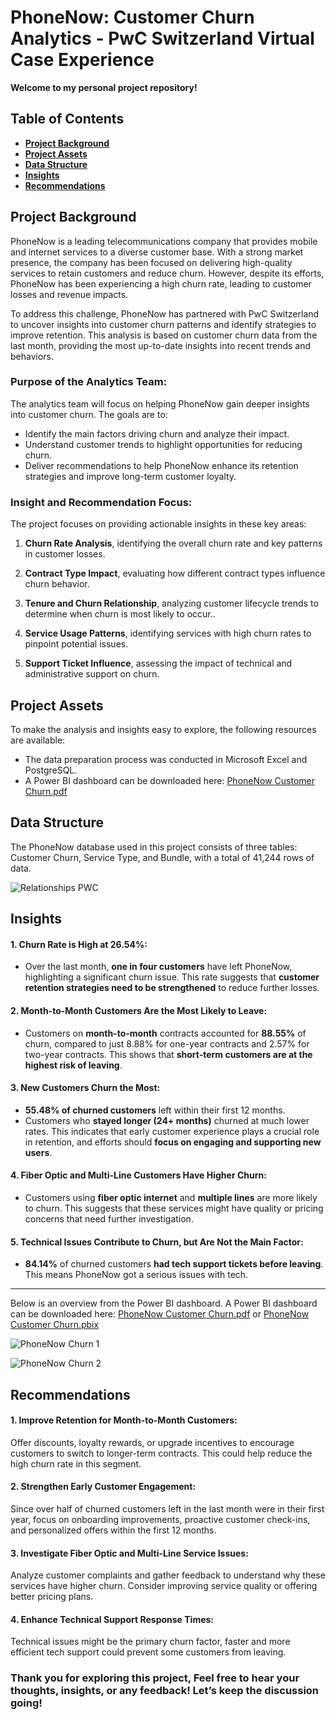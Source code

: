 # PhoneNow: Customer Churn Analytics - PwC Switzerland Virtual Case Experience

**Welcome to my personal project repository!** 

## Table of Contents
- [**Project Background**](#project-background)
- [**Project Assets**](#project-assets)
- [**Data Structure**](#data-structure)
- [**Insights**](#insights)
- [**Recommendations**](#recommendations)


## Project Background

PhoneNow is a leading telecommunications company that provides mobile and internet services to a diverse customer base. With a strong market presence, the company has been focused on delivering high-quality services to retain customers and reduce churn. However, despite its efforts, PhoneNow has been experiencing a high churn rate, leading to customer losses and revenue impacts.

To address this challenge, PhoneNow has partnered with PwC Switzerland to uncover insights into customer churn patterns and identify strategies to improve retention. This analysis is based on customer churn data from the last month, providing the most up-to-date insights into recent trends and behaviors.


### Purpose of the Analytics Team:
The analytics team will focus on helping PhoneNow gain deeper insights into customer churn. The goals are to:

-  Identify the main factors driving churn and analyze their impact.
-  Understand customer trends to highlight opportunities for reducing churn.
-  Deliver recommendations to help PhoneNow enhance its retention strategies and improve long-term customer loyalty.


### Insight and Recommendation Focus:
The project focuses on providing actionable insights in these key areas:

1. **Churn Rate Analysis**,
identifying the overall churn rate and key patterns in customer losses.

2. **Contract Type Impact**,
evaluating how different contract types influence churn behavior.

3. **Tenure and Churn Relationship**,
analyzing customer lifecycle trends to determine when churn is most likely to occur..

4. **Service Usage Patterns**,
identifying services with high churn rates to pinpoint potential issues.

5. **Support Ticket Influence**,
assessing the impact of technical and administrative support on churn.


## Project Assets
To make the analysis and insights easy to explore, the following resources are available:

- The data preparation process was conducted in Microsoft Excel and PostgreSQL.
- A Power BI dashboard can be downloaded here: [PhoneNow Customer Churn.pdf](https://github.com/user-attachments/files/18759794/PhoneNow.Customer.Churn.pdf)


## Data Structure
The PhoneNow database used in this project consists of three tables: Customer Churn, Service Type, and Bundle, with a total of 41,244 rows of data.

![Relationships PWC](https://github.com/user-attachments/assets/5aa5554e-ae2a-4afe-a194-c34d973793ba)



## Insights

#### 1. Churn Rate is High at 26.54%:
-  Over the last month, **one in four customers** have left PhoneNow, highlighting a significant churn issue. This rate suggests that **customer retention strategies need to be strengthened** to reduce further losses.
    
#### 2. Month-to-Month Customers Are the Most Likely to Leave:
-  Customers on **month-to-month** contracts accounted for **88.55%** of churn, compared to just 8.88% for one-year contracts and 2.57% for two-year contracts. This shows that **short-term customers are at the highest risk of leaving**.

#### 3. New Customers Churn the Most:
-  **55.48% of churned customers** left within their first 12 months.
-  Customers who **stayed longer (24+ months)** churned at much lower rates.
This indicates that early customer experience plays a crucial role in retention, and efforts should **focus on engaging and supporting new users**.

#### 4. Fiber Optic and Multi-Line Customers Have Higher Churn:
-  Customers using **fiber optic internet** and **multiple lines** are more likely to churn. This suggests that these services might have quality or pricing concerns that need further investigation.

#### 5. Technical Issues Contribute to Churn, but Are Not the Main Factor:
-  **84.14%** of churned customers **had tech support tickets before leaving**. This means PhoneNow got a serious issues with tech.

---
Below is an overview from the Power BI dashboard. A Power BI dashboard can be downloaded here: [PhoneNow Customer Churn.pdf](https://github.com/MRamadhanKesaPI/PhoneNow-Customer-Churn-Analytics/blob/main/PhoneNow%20Customer%20Churn.pdf) or [PhoneNow Customer Churn.pbix](https://github.com/MRamadhanKesaPI/PhoneNow-Customer-Churn-Analytics/blob/main/PhoneNow%20Customer%20Churn.pbix)

![PhoneNow Churn 1](https://github.com/user-attachments/assets/7e5eb567-839e-4403-8e28-ea3d203c6638)

![PhoneNow Churn 2](https://github.com/user-attachments/assets/35a09b2e-bbcc-489e-87de-f60126f4787e)


## Recommendations

#### 1. Improve Retention for Month-to-Month Customers:
Offer discounts, loyalty rewards, or upgrade incentives to encourage customers to switch to longer-term contracts. This could help reduce the high churn rate in this segment.
  
#### 2. Strengthen Early Customer Engagement: 
Since over half of churned customers left in the last month were in their first year, focus on onboarding improvements, proactive customer check-ins, and personalized offers within the first 12 months.

#### 3. Investigate Fiber Optic and Multi-Line Service Issues:
Analyze customer complaints and gather feedback to understand why these services have higher churn. Consider improving service quality or offering better pricing plans.

#### 4. Enhance Technical Support Response Times:
Technical issues might be the primary churn factor, faster and more efficient tech support could prevent some customers from leaving.

### Thank you for exploring this project, Feel free to hear your thoughts, insights, or any feedback! Let’s keep the discussion going!
